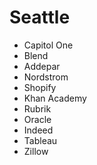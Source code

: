 # Seattle

* Capitol One
* Blend
* Addepar
* Nordstrom
* Shopify
* Khan Academy
* Rubrik
* Oracle
* Indeed
* Tableau
* Zillow
